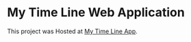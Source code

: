 # My Time Line Web Application

This project was Hosted at [My Time Line App](https://time-line-9ca6d.web.app/).
